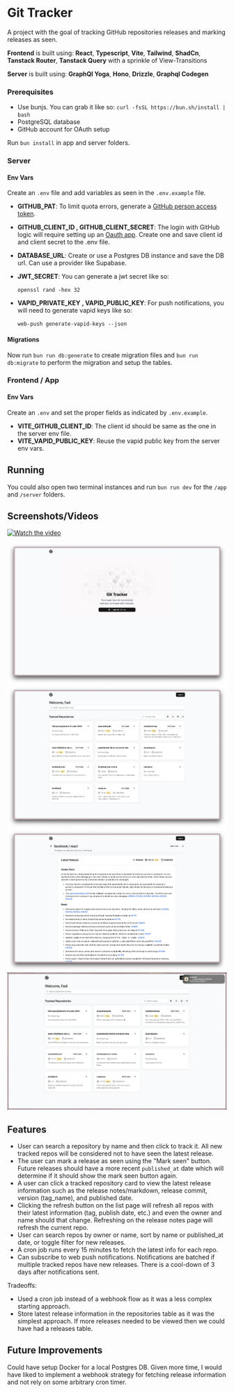 # Git Tracker

A project with the goal of tracking GitHub repositories releases and marking releases as seen.

**Frontend** is built using: **React**, **Typescript**, **Vite**, **Tailwind**, **ShadCn**, **Tanstack Router**, **Tanstack Query** with a sprinkle of View-Transitions

**Server** is built using: **GraphQl Yoga**, **Hono**, **Drizzle**, **Graphql Codegen**

### Prerequisites

- Use bunjs. You can grab it like so: `curl -fsSL https://bun.sh/install | bash`
- PostgreSQL database
- GitHub account for OAuth setup

Run `bun install` in app and server folders.

### Server

#### Env Vars

Create an `.env` file and add variables as seen in the `.env.example` file.

- **GITHUB_PAT**: To limit quota errors, generate a [GitHub person access token](https://docs.github.com/en/authentication/keeping-your-account-and-data-secure/managing-your-personal-access-tokens#creating-a-fine-grained-personal-access-token).

- **GITHUB_CLIENT_ID , GITHUB_CLIENT_SECRET**: The login with GitHub logic will require setting up an [Oauth app](https://docs.github.com/en/apps/oauth-apps/building-oauth-apps/creating-an-oauth-app). Create one and save client id and client secret to the .env file.

- **DATABASE_URL**: Create or use a Postgres DB instance and save the DB url. Can use a provider like Supabase.

- **JWT_SECRET**: You can generate a jwt secret like so:

  ```
  openssl rand -hex 32
  ```

- **VAPID_PRIVATE_KEY , VAPID_PUBLIC_KEY**: For push notifications, you will need to generate vapid keys like so:
  ```
  web-push generate-vapid-keys --json
  ```

#### Migrations

Now run `bun run db:generate` to create migration files and `bun run db:migrate` to perform the migration and setup the tables.

### Frontend / App

#### Env Vars

Create an `.env` and set the proper fields as indicated by `.env.example`.

- **VITE_GITHUB_CLIENT_ID**: The client id should be same as the one in the server env file.
- **VITE_VAPID_PUBLIC_KEY**: Reuse the vapid public key from the server env vars.

## Running

You could also open two terminal instances and run `bun run dev` for the `/app` and `/server` folders.

## Screenshots/Videos

[![Watch the video](https://raw.githubusercontent.com/fadi-george/git-tracker/main/docs/screenshots/list.png)](https://raw.githubusercontent.com/fadi-george/git-tracker/main/docs/screenshots/git-tracker.mp4)

![Login](./docs/screenshots/login.png)
![List](./docs/screenshots/list.png)
![Release](./docs/screenshots/release.png)
![Notification](./docs/screenshots/notification.png)

## Features

- User can search a repository by name and then click to track it. All new tracked repos will be considered not to have seen the latest release.
- The user can mark a release as seen using the "Mark seen" button. Future releases should have a more recent `published_at` date which will determine if it should show the mark seen button again.
- A user can click a tracked repository card to view the latest release information such as the release notes/markdown, release commit, version (tag_name), and published date.
- Clicking the refresh button on the list page will refresh all repos with their latest information (tag, publish date, etc.) and even the owner and name should that change. Refreshing on the release notes page will refresh the current repo.
- User can search repos by owner or name, sort by name or published_at date, or toggle filter for new releases.
- A cron job runs every 15 minutes to fetch the latest info for each repo.
- Can subscribe to web push notifications. Notifications are batched if multiple tracked repos have new releases. There is a cool-down of 3 days after notifications sent.

Tradeoffs:

- Used a cron job instead of a webhook flow as it was a less complex starting approach.
- Store latest release information in the repositories table as it was the simplest approach. If more releases needed to be viewed then we could have had a releases table.

## Future Improvements

Could have setup Docker for a local Postgres DB. Given more time, I would have liked to implement a webhook strategy for fetching release information and not rely on some arbitrary cron timer.
